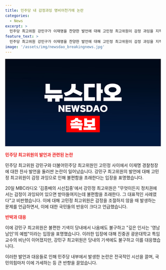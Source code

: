 ```yaml
---
title: 민주당 내 감정과잉 명비어천가에 논란
categories:
  - News
excerpt: >
  민주당 최고위원 강민구가 이재명을 찬양한 발언에 대해 고민정 최고위원이 감정 과잉을 지적하고 비판했다. 고 최고위원은 정치권에서 감정과 관련한 불편함을 언급하며 강의 발언을 비판했다. 또한, 다른 인사들도 비꼬아 강의 발언을 조롱했으나, 강민구는 영남 남인 예법이라고 대응했다. 이에 대한 논란이 커지자 강민구는 SNS를 통해 발언을 해명하고 상황을 비유하여 반문했다. 
feature_text: >
  민주당 최고위원 강민구가 이재명을 찬양한 발언에 대해 고민정 최고위원이 감정 과잉을 지적하고 비판했다. 고 최고위원은 정치권에서 감정과 관련한 불편함을 언급하며 강의 발언을 비판했다. 또한, 다른 인사들도 비꼬아 강의 발언을 조롱했으나, 강민구는 영남 남인 예법이라고 대응했다. 이에 대한 논란이 커지자 강민구는 SNS를 통해 발언을 해명하고 상황을 비유하여 반문했다. 
image: '/assets/img/newsdao_breakingnews.jpg'
---
```


<p><img src="/assets/img/newsdao_breakingnews.jpg" alt="firstkoreanews 속보" /></p>

<p><b><span style="color: #ee2323;">민주당 최고위원의 발언과 관련된 논란</span></b></p>

<p>민주당 최고위원 강민구와 더불어민주당 최고위원인 고민정 사이에서 이재명 경찰청장에 대한 찬사 발언을 둘러싼 논란이 일어났습니다. 강민구 최고위원의 발언에 대해 고민정 최고위원이 감정 과잉으로 인해 불편함을 초래한다는 입장을 표명했습니다.</p>

<p data-ke-size="size16">20일 MBC라디오 '김종배의 시선집중'에서 강민정 최고위원은 "무엇이든지 정치권에서는 감정이 과잉되어 있으면 받아들여지는데 불편함을 초래한다. 그 대표적인 사례였다"고 비판했습니다. 이에 대해 고민정 최고위원은 감정을 조절하지 않을 때 발생하는 문제를 언급하면서, 이에 대한 국민들의 반응이 크다고 언급했습니다.</p>

<p><b><span style="color: #ee2323;">반박과 대응</span></b></p>

<p>이에 강민구 최고위원은 불편한 기색이 당내에서 나옴에도 불구하고 "깊은 인사는 '영남 남인'의 예법"이라는 입장을 표명했습니다. 이러한 입장에 대해 진중권 광운대학교 특임교수의 비난이 이어졌지만, 강민구 최고위원은 당내의 기색에도 불구하고 이를 대응했습니다.</p>

<p>이러한 발언과 대응들로 인해 민주당 내부에서 발생한 논란은 전국적인 시선을 끌며, 국민의힘마저 이에 가세하는 등 큰 반향을 끌었습니다.</p>

